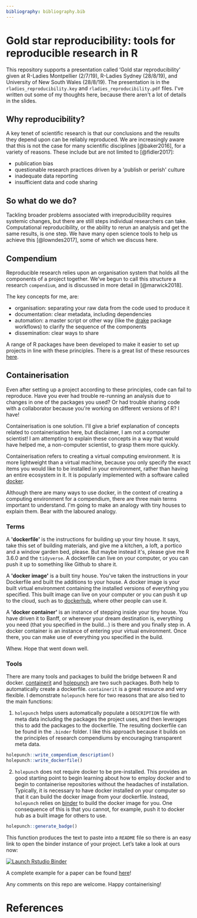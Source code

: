 ```yaml
---
bibliography: bibliography.bib
---
```


# Gold star reproducibility: tools for reproducible research in R

This repository supports a presentation called ‘Gold star reproducibility' given at R-Ladies Montpellier (2/7/19), R-Ladies Sydney (28/8/19), and University of New South Wales (28/8/19). The presentation is in the `rladies_reproducibility.key` and `rladies_reproducibility.pdf` files. I've written out some of my thoughts here, because there aren't a lot of details in the slides. 

## Why reproducibility?

A key tenet of scientific research is that our conclusions and the results they depend upon can be reliably reproduced. We are increasingly aware that this is not the case for many scientific disciplines [@baker2016], for a variety of reasons. These include but are not limited to [@fidler2017]:

- publication bias
- questionable research practices driven by a 'publish or perish' culture
- inadequate data reporting
- insufficient data and code sharing

## So what do we do? 

Tackling broader problems associated with irreproducibility requires systemic changes, but there are still steps individual researchers can take. Computational reproducibility, or the ability to rerun an analysis and get the same results, is one step. We have many open science tools to help us achieve this [@lowndes2017], some of which we discuss here. 

## Compendium 

Reproducible research relies upon an organisation system that holds all the components of a project together. We've begun to call this structure a research `compendium`, and is discussed in more detail in [@marwick2018].

The key concepts for me, are: 

- organisation: separating your raw data from the code used to produce it
- documentation: clear metadata, including dependencies
- automation: a master script or other way (like the [drake](https://github.com/ropensci/drake) package workflows) to clarify the sequence of the components
- dissemination: clear ways to share

A range of R packages have been developed to make it easier to set up projects in line with these principles. There is a great list of these resources [here](https://github.com/jdblischak/r-project-workflows). 

## Containerisation

Even after setting up a project according to these principles, code can fail to reproduce. Have you ever had trouble re-running an analysis due to changes in one of the packages you used? Or had trouble sharing code with a collaborator because you're working on different versions of R? I have! 

Containerisation is one solution. I'll give a brief explanation of concepts related to containerisation here, but disclaimer, I am not a computer scientist! I am attempting to explain these concepts in a way that would have helped me, a non-computer scientist, to grasp them more quickly. 

Containerisation refers to creating a virtual computing environment. It is more lightweight than a virtual machine, because you only specify the exact items you would like to be installed in your environment, rather than having an entire ecosystem in it. It is popularly implemented with a software called [docker](https://www.docker.com/). 

Although there are many ways to use docker, in the context of creating a computing environment for a compendium, there are three main terms important to understand. I'm going to make an analogy with tiny houses to explain them. Bear with the laboured analogy. 

### Terms

A **'dockerfile'** is the instructions for building up your tiny house. It says, take this set of building materials, and give me a kitchen, a loft, a portico and a window garden bed, please. But maybe instead it's, please give me R 3.6.0 and the `tidyverse`. A dockerfile can live on your computer, or you can push it up to something like Github to share it. 

A **'docker image'** is a built tiny house. You've taken the instructions in your Dockerfile and built the additions to your house. A docker image is your built virtual environment containing the installed versions of everything you specified. This built image can live on your computer or you can push it up to the cloud, such as to [dockerhub](http://dockerhub.com), where other people can use it.

A **'docker container'** is an instance of stepping inside your tiny house. You have driven it to Banff, or wherever your dream destination is, everything you need (that you specified in the build...) is there and you finally step in. A docker container is an instance of entering your virtual environment. Once there, you can make use of everything you specified in the build. 

Whew. Hope that went down well. 

### Tools

There are many tools and packages to build the bridge between R and docker. [containerit](https://github.com/o2r-project/containerit) and [holepunch](http://github.com/karthik/holepunch) are two such packages. Both help to automatically create a dockerfile. `containerit` is a great resource and very flexible. I demonstrate `holepunch` here for two reasons that are also tied to the main functions:

1. `holepunch` helps users automatically populate a `DESCRIPTION` file with meta data including the packages the project uses, and then leverages this to add the packages to the dockerfile. The resulting dockerfile can be found in the `.binder` folder. I like this approach because it builds on the principles of research compendiums by encouraging transparent meta data. 

``` r
holepunch::write_compendium_description()
holepunch::write_dockerfile()
```

2. `holepunch` does not require docker to be pre-installed. This provides an good starting point to begin learning about how to employ docker and to begin to containerise repositories without the headaches of installation. Typically, it is necessary to have docker installed on your computer so that it can build the docker image from your dockerfile. Instead, `holepunch` relies on [binder](http://mybinder.org) to build the docker image for you. One consequence of this is that you cannot, for example, push it to docker hub as a built image for others to use.
  
``` r
holepunch::generate_badge()
```

This function produces the text to paste into a `README` file so there is an easy link to open the binder instance of your project. Let’s take a look at ours now:

[![Launch Rstudio Binder](http://mybinder.org/badge_logo.svg)](https://mybinder.org/v2/gh/smwindecker/holepunch_rladies/master?urlpath=rstudio)

A complete example for a paper can be found [here](https://github.com/Lingtax/PMT-flu-2018)\!

Any comments on this repo are welcome. Happy containerising\!

# References